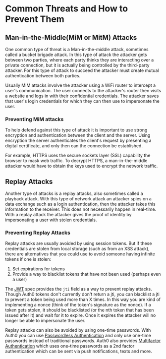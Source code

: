 # Common Threats and How to Prevent Them

## Man-in-the-Middle(MiM or MitM) Attacks 

One common type of threat is a Man-in-the-middle attack, sometimes called a bucket brigade attack. In this type of attack the attacker gets between two parties, where each party thinks they are interacting over a private connection, but it is actually being controlled by the third-party attacker. For this type of attack to succeed the attacker must create mutual authentication between both parties. 

Usually MiM attacks involve the attacker using a WiFi router to intercept a user's communication. The user connects to the attacker's router then visits a website and logs in with their confidential credentials. The attacker saves that user's login credentials for which they can then use to impersonate the user.

### Preventing MiM attacks

To help defend against this type of attack it is important to use strong encryption and authentication between the client and the server. Using encryption the server authenticates the client's request by presenting a digital certificate, and only then can the connection be established. 

For example, HTTPS uses the secure sockets layer (SSL) capability the browser to mask web traffic. To decrypt HTTPS, a man-in-the-middle attacker would have to obtain the keys used to encrypt the network traffic.

## Replay Attacks

Another type of attacks is a replay attacks, also sometimes called a playback attack. With this type of network attack an attacker spies on a data exchange such as a login authentication, then the attacker takes this information to the receiver. This does not necessarily happen in real-time. With a replay attack the attacker gives the proof of identity by impersonating a user with stolen credentials.

### Preventing Replay Attacks

Replay attacks are usually avoided by using session tokens. But if these credentials are stolen from local storage (such as from an XSS attack), there are alternatives that you could use to avoid someone having infinite tokens if one is stolen:

1. Set expirations for tokens
2. Provide a way to blacklist tokens that have not been used (perhaps even a user)

 The [JWT](/jwt) spec provides the `jti` field as a way to prevent replay attacks. Though Auth0 tokens don't currently don't return a jti, you can blacklist a jti to prevent a token being used more than X times. In this way you are kind of implementing a nonce (think of the token's signature as the nonce). If a token gets stolen, it should be blacklisted (or the nth token that has been issued after it) and wait for it to expire. Once it expires the attacker will no longer be able to impersonate the user.

 Replay attacks can also be avoided by using one-time passwords. With Auth0 you can use [Passwordless Authentication](/passwordless) and only use one-time passwords instead of traditional passwords. Auth0 also provides [Multifactor Authentication](multifactor-authentication) which uses one-time passwords as a 2nd factor authentication which can be sent via push notifications, texts and more.